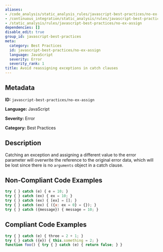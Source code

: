 ```yaml
---
aliases:
- /code_analysis/static_analysis_rules/javascript-best-practices/no-ex-assign
- /continuous_integration/static_analysis/rules/javascript-best-practices/no-ex-assign
- /static_analysis/rules/javascript-best-practices/no-ex-assign
dependencies: []
disable_edit: true
group_id: javascript-best-practices
meta:
  category: Best Practices
  id: javascript-best-practices/no-ex-assign
  language: JavaScript
  severity: Error
  severity_rank: 1
title: Avoid reassigning exceptions in catch clauses
---
```

<!--  SOURCED FROM https://github.com/DataDog/datadog-static-analyzer-rule-docs -->


## Metadata
**ID:** `javascript-best-practices/no-ex-assign`

**Language:** JavaScript

**Severity:** Error

**Category:** Best Practices

## Description
Catching an exception and assigning a different value to the error parameter will overwrite the reference to the original error data, which will be lost since there is no `arguments` object in a catch clause.

## Non-Compliant Code Examples
```javascript
try { } catch (e) { e = 10; }
try { } catch (ex) { ex = 10; }
try { } catch (ex) { [ex] = []; }
try { } catch (ex) { ({x: ex = 0} = {}); }
try { } catch ({message}) { message = 10; }
```

## Compliant Code Examples
```javascript
try { } catch (e) { three = 2 + 1; }
try { } catch ({e}) { this.something = 2; }
function foo() { try { } catch (e) { return false; } }
```
